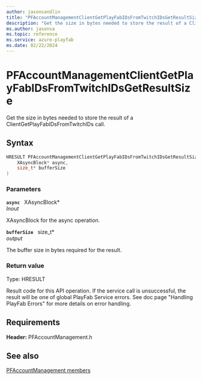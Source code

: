 ```yaml
---
author: jasonsandlin
title: "PFAccountManagementClientGetPlayFabIDsFromTwitchIDsGetResultSize"
description: "Get the size in bytes needed to store the result of a ClientGetPlayFabIDsFromTwitchIDs call."
ms.author: jasonsa
ms.topic: reference
ms.service: azure-playfab
ms.date: 02/22/2024
---
```


# PFAccountManagementClientGetPlayFabIDsFromTwitchIDsGetResultSize  

Get the size in bytes needed to store the result of a ClientGetPlayFabIDsFromTwitchIDs call.  

## Syntax  
  
```cpp
HRESULT PFAccountManagementClientGetPlayFabIDsFromTwitchIDsGetResultSize(  
    XAsyncBlock* async,  
    size_t* bufferSize  
)  
```  
  
### Parameters  
  
**`async`** &nbsp; XAsyncBlock*  
*_Inout_*  
  
XAsyncBlock for the async operation.  
  
**`bufferSize`** &nbsp; size_t*  
*output*  
  
The buffer size in bytes required for the result.  
  
  
### Return value
Type: HRESULT
  
Result code for this API operation. If the service call is unsuccessful, the result will be one of global PlayFab Service errors. See doc page "Handling PlayFab Errors" for more details on error handling.
  
  
## Requirements  
  
**Header:** PFAccountManagement.h
  
## See also  
[PFAccountManagement members](../pfaccountmanagement_members.md)  

  
  
